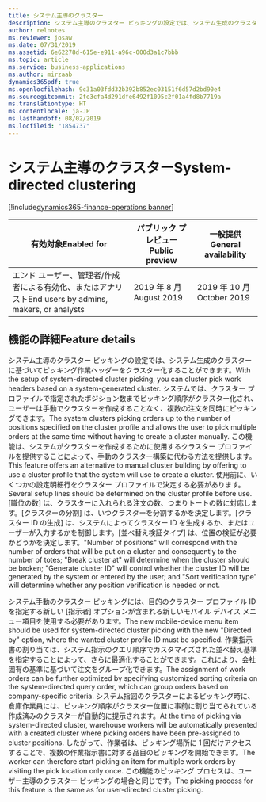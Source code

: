 ```yaml
---
title: システム主導のクラスター
description: システム主導のクラスター ピッキングの設定では、システム生成のクラスターに基づいてピッキング作業ヘッダーをクラスター化することができます。
author: relnotes
ms.reviewer: josaw
ms.date: 07/31/2019
ms.assetid: 6e62278d-615e-e911-a96c-000d3a1c7bbb
ms.topic: article
ms.service: business-applications
ms.author: mirzaab
dynamics365pdf: true
ms.openlocfilehash: 9c31a03fdd32b392b852ec03151f6d57d2bd90e4
ms.sourcegitcommit: 2fe3cfa4d291dfe6492f1095c2f01a4fd8b7719a
ms.translationtype: HT
ms.contentlocale: ja-JP
ms.lasthandoff: 08/02/2019
ms.locfileid: "1854737"
---
```

# <a name="system-directed-clustering"></a><span data-ttu-id="ce82e-103">システム主導のクラスター</span><span class="sxs-lookup"><span data-stu-id="ce82e-103">System-directed clustering</span></span>
[!include[dynamics365-finance-operations banner](../includes/dynamics365-finance-operations.md)]

| <span data-ttu-id="ce82e-104">有効対象</span><span class="sxs-lookup"><span data-stu-id="ce82e-104">Enabled for</span></span>    |  <span data-ttu-id="ce82e-105">パブリック プレビュー</span><span class="sxs-lookup"><span data-stu-id="ce82e-105">Public preview</span></span> | <span data-ttu-id="ce82e-106">一般提供</span><span class="sxs-lookup"><span data-stu-id="ce82e-106">General availability</span></span> | 
| ---------- | ---------- |---------- |
|<span data-ttu-id="ce82e-107">エンド ユーザー、管理者/作成者による有効化、またはアナリスト</span><span class="sxs-lookup"><span data-stu-id="ce82e-107">End users by admins, makers, or analysts</span></span>|<span data-ttu-id="ce82e-108">2019 年 8 月</span><span class="sxs-lookup"><span data-stu-id="ce82e-108">August 2019</span></span>| <span data-ttu-id="ce82e-109">2019 年 10 月</span><span class="sxs-lookup"><span data-stu-id="ce82e-109">October 2019</span></span>|






## <a name="feature-details"></a><span data-ttu-id="ce82e-110">機能の詳細</span><span class="sxs-lookup"><span data-stu-id="ce82e-110">Feature details</span></span>
<!--feature detail start -->
<span data-ttu-id="ce82e-111">システム主導のクラスター ピッキングの設定では、システム生成のクラスターに基づいてピッキング作業ヘッダーをクラスター化することができます。</span><span class="sxs-lookup"><span data-stu-id="ce82e-111">With the setup of system-directed cluster picking, you can cluster pick work headers based on a system-generated cluster.</span></span> <span data-ttu-id="ce82e-112">システムでは、クラスター プロファイルで指定されたポジション数までピッキング順序がクラスター化され、ユーザーは手動でクラスターを作成することなく、複数の注文を同時にピッキングできます。</span><span class="sxs-lookup"><span data-stu-id="ce82e-112">The system clusters picking orders up to the number of positions specified on the cluster profile and allows the user to pick multiple orders at the same time without having to create a cluster manually.</span></span> <span data-ttu-id="ce82e-113">この機能は、システムがクラスターを作成するために使用するクラスター プロファイルを提供することによって、手動のクラスター構築に代わる方法を提供します。</span><span class="sxs-lookup"><span data-stu-id="ce82e-113">This feature offers an alternative to manual cluster building by offering to use a cluster profile that the system will use to create a cluster.</span></span> <span data-ttu-id="ce82e-114">使用前に、いくつかの設定明細行をクラスター プロファイルで決定する必要があります。</span><span class="sxs-lookup"><span data-stu-id="ce82e-114">Several setup lines should be determined on the cluster profile before use.</span></span> <span data-ttu-id="ce82e-115">[職位の数] は、クラスターに入れられる注文の数、つまりトートの数に対応します。[クラスターの分割] は、いつクラスターを分割するかを決定します。[クラスター ID の生成] は、システムによってクラスター ID を生成するか、またはユーザーが入力するかを制御します。[並べ替え検証タイプ] は、位置の検証が必要かどうかを決定します。</span><span class="sxs-lookup"><span data-stu-id="ce82e-115">"Number of positions" will correspond with the number of orders that will be put on a cluster and consequently to the number of totes; "Break cluster at" will determine when the cluster should be broken; "Generate cluster ID" will control whether the cluster ID will be generated by the system or entered by the user; and "Sort verification type" will determine whether any position verification is needed or not.</span></span> 

<span data-ttu-id="ce82e-116">システム手動のクラスター ピッキングには、目的のクラスター プロファイル ID を指定する新しい [指示者] オプションが含まれる新しいモバイル デバイス メニュー項目を使用する必要があります。</span><span class="sxs-lookup"><span data-stu-id="ce82e-116">The new mobile-device menu item should be used for system-directed cluster picking with the new "Directed by" option, where the wanted cluster profile ID must be specified.</span></span> <span data-ttu-id="ce82e-117">作業指示書の割り当ては、システム指示のクエリ順序でカスタマイズされた並べ替え基準を指定することによって、さらに最適化することができます。これにより、会社固有の基準に基づいて注文をグループ化できます。</span><span class="sxs-lookup"><span data-stu-id="ce82e-117">The assignment of work orders can be further optimized by specifying customized sorting criteria on the system-directed query order, which can group orders based on company-specific criteria.</span></span> <span data-ttu-id="ce82e-118">システム指図のクラスターによるピッキング時に、倉庫作業員には、ピッキング順序がクラスター位置に事前に割り当てられている作成済みのクラスターが自動的に提示されます。</span><span class="sxs-lookup"><span data-stu-id="ce82e-118">At the time of picking via system-directed cluster, warehouse workers will be automatically presented with a created cluster where picking orders have been pre-assigned to cluster positions.</span></span> <span data-ttu-id="ce82e-119">したがって、作業者は、ピッキング場所に 1 回だけアクセスすることで、複数の作業指示書に対する品目のピッキングを開始できます。</span><span class="sxs-lookup"><span data-stu-id="ce82e-119">The worker can therefore start picking an item for multiple work orders by visiting the pick location only once.</span></span> <span data-ttu-id="ce82e-120">この機能のピッキング プロセスは、ユーザー主導のクラスター ピッキングの場合と同じです。</span><span class="sxs-lookup"><span data-stu-id="ce82e-120">The picking process for this feature is the same as for user-directed cluster picking.</span></span>
<!--feature detail end -->











